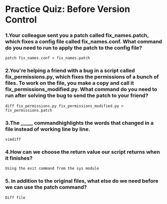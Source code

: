 # Practice Quiz: Before Version Control

### 1.Your colleague sent you a patch called fix_names.patch, which fixes a config file called fix_names.conf. What command do you need to run to apply the patch to the config file?

    patch fix_names.conf < fix_names.patch

### 2.You're helping a friend with a bug in a script called fix_permissions.py, which fixes the permissions of a bunch of files. To work on the file, you make a copy and call it fix_permissions_modified.py. What command do you need to run after solving the bug to send the patch to your friend?

    diff fix_permissions.py fix_permissions_modified.py > fix_permissions.patch

### 3.The _____ commandhighlights the words that changed in a file instead of working line by line.

    vimdiff

### 4.How can we choose the return value our script returns when it finishes?

    Using the exit command from the sys module

### 5. In addition to the original files, what else do we need before we can use the patch command?

    Diff file
